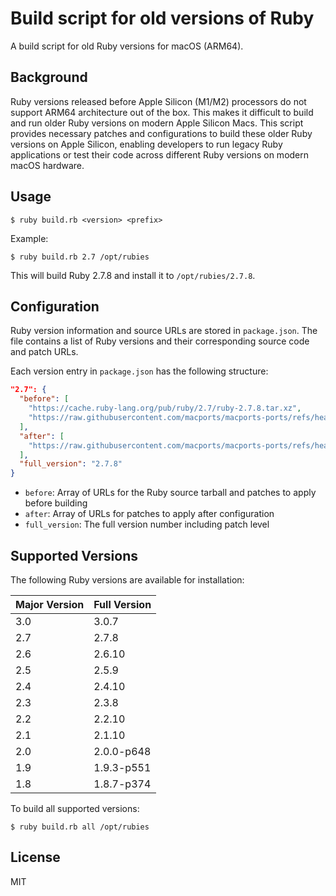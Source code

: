 # Build script for old versions of Ruby

A build script for old Ruby versions for macOS (ARM64).

## Background

Ruby versions released before Apple Silicon (M1/M2) processors do not support ARM64 architecture out of the box. This makes it difficult to build and run older Ruby versions on modern Apple Silicon Macs. This script provides necessary patches and configurations to build these older Ruby versions on Apple Silicon, enabling developers to run legacy Ruby applications or test their code across different Ruby versions on modern macOS hardware.

## Usage

```
$ ruby build.rb <version> <prefix>
```

Example:

```
$ ruby build.rb 2.7 /opt/rubies
```

This will build Ruby 2.7.8 and install it to `/opt/rubies/2.7.8`.

## Configuration

Ruby version information and source URLs are stored in `package.json`. The file contains a list of Ruby versions and their corresponding source code and patch URLs.

Each version entry in `package.json` has the following structure:

```json
"2.7": {
  "before": [
    "https://cache.ruby-lang.org/pub/ruby/2.7/ruby-2.7.8.tar.xz",
    "https://raw.githubusercontent.com/macports/macports-ports/refs/heads/master/lang/ruby27/files/patch-sources.diff"
  ],
  "after": [
    "https://raw.githubusercontent.com/macports/macports-ports/refs/heads/master/lang/ruby27/files/patch-generated.diff"
  ],
  "full_version": "2.7.8"
}
```

- `before`: Array of URLs for the Ruby source tarball and patches to apply before building
- `after`: Array of URLs for patches to apply after configuration
- `full_version`: The full version number including patch level

## Supported Versions

The following Ruby versions are available for installation:

| Major Version | Full Version |
|--------------|--------------|
| 3.0 | 3.0.7 |
| 2.7 | 2.7.8 |
| 2.6 | 2.6.10 |
| 2.5 | 2.5.9 |
| 2.4 | 2.4.10 |
| 2.3 | 2.3.8 |
| 2.2 | 2.2.10 |
| 2.1 | 2.1.10 |
| 2.0 | 2.0.0-p648 |
| 1.9 | 1.9.3-p551 |
| 1.8 | 1.8.7-p374 |

To build all supported versions:

```
$ ruby build.rb all /opt/rubies
```

## License

MIT
